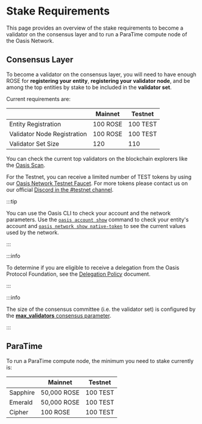 # Stake Requirements

This page provides an overview of the stake requirements to become a validator
on the consensus layer and to run a ParaTime compute node of the Oasis Network.

## Consensus Layer

To become a validator on the consensus layer, you will need to have enough ROSE
for **registering your entity**, **registering your validator node**, and be among
the top entities by stake to be included in the **validator set**.

Current requirements are:

|                             | Mainnet  | Testnet  |
| --------------------------- | -------- | -------- |
| Entity Registration         | 100 ROSE | 100 TEST |
| Validator Node Registration | 100 ROSE | 100 TEST |
| Validator Set Size          | 120      | 110      |

You can check the current top validators on the blockchain explorers like the [Oasis Scan].

For the Testnet, you can receive a limited number of TEST tokens by using our [Oasis Network Testnet Faucet][faucet-testnet].
For more tokens please contact us on our official [Discord in the #testnet channel][discord].

:::tip

You can use the Oasis CLI to check your account and the network parameters. Use
the [`oasis account show`] command to check your entity's account and
[`oasis network show native-token`] to see the current values used by the network.

:::


:::info

To determine if you are eligible to receive a delegation from the Oasis Protocol
Foundation, see the [Delegation Policy] document.

:::

:::info

The size of the consensus committee (i.e. the validator set) is configured by
the [**max_validators** consensus parameter][**max_validators** consensus parameter].

:::

[Oasis Scan]: https://www.oasisscan.com/validators
[`oasis account show`]: ../../../general/manage-tokens/cli/account.md#show
[`oasis network show native-token`]: ../../../general/manage-tokens/cli/network.md#show-native-token
[Delegation Policy]: ../../../get-involved/delegation-policy.md
[**max_validators** consensus parameter]: ../../genesis-doc.md#consensus
[faucet-testnet]: https://faucet.testnet.oasis.io/
[discord]: https://oasis.io/discord

## ParaTime

To run a ParaTime compute node, the minimum you need to stake currently is:

|            | Mainnet     | Testnet  |
| ---------- | ----------- | -------- |
| Sapphire   | 50,000 ROSE | 100 TEST |
| Emerald    | 50,000 ROSE | 100 TEST |
| Cipher     | 100 ROSE    | 100 TEST |


